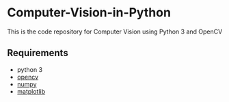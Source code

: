 # Computer-Vision-in-Python

This is the code repository for Computer Vision using Python 3 and OpenCV

## Requirements
  * python 3
  * [opencv](https://opencv.org/)
  * [numpy](http://numpy.scipy.org/)
  * [matplotlib](https://matplotlib.org/)
